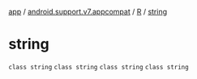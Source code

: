 [app](../../../index.md) / [android.support.v7.appcompat](../../index.md) / [R](../index.md) / [string](.)

# string

`class string`
`class string`
`class string`
`class string`